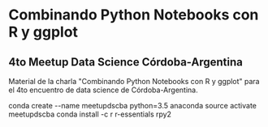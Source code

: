 # Combinando Python Notebooks con R y ggplot

## 4to Meetup Data Science Córdoba-Argentina

Material de la charla "Combinando Python Notebooks con R y ggplot" para el 4to
encuentro de data science de Córdoba-Argentina.

conda create --name meetupdscba python=3.5 anaconda
source activate meetupdscba
conda install -c r r-essentials rpy2
